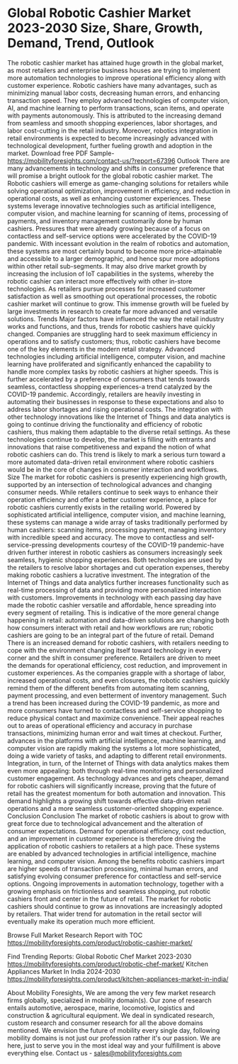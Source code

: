 # Global Robotic Cashier Market 2023-2030 Size, Share, Growth, Demand, Trend, Outlook
The robotic cashier market has attained huge growth in the global market, as most retailers and enterprise business houses are trying to implement more automation technologies to improve operational efficiency along with customer experience. Robotic cashiers have many advantages, such as minimizing manual labor costs, decreasing human errors, and enhancing transaction speed. They employ advanced technologies of computer vision, AI, and machine learning to perform transactions, scan items, and operate with payments autonomously. This is attributed to the increasing demand from seamless and smooth shopping experiences, labor shortages, and labor cost-cutting in the retail industry. Moreover, robotics integration in retail environments is expected to become increasingly advanced with technological development, further fueling growth and adoption in the market.
Download free PDF Sample- https://mobilityforesights.com/contact-us/?report=67396
Outlook
There are many advancements in technology and shifts in consumer preference that will promise a bright outlook for the global robotic cashier market. The Robotic cashiers will emerge as game-changing solutions for retailers while solving operational optimization, improvement in efficiency, and reduction in operational costs, as well as enhancing customer experiences. These systems leverage innovative technologies such as artificial intelligence, computer vision, and machine learning for scanning of items, processing of payments, and inventory management customarily done by human cashiers. Pressures that were already growing because of a focus on contactless and self-service options were accelerated by the COVID-19 pandemic. With incessant evolution in the realm of robotics and automation, these systems are most certainly bound to become more price-attainable and accessible to a larger demographic, and hence spur more adoptions within other retail sub-segments. It may also drive market growth by increasing the inclusion of IoT capabilities in the systems, whereby the robotic cashier can interact more effectively with other in-store technologies. As retailers pursue processes for increased customer satisfaction as well as smoothing out operational processes, the robotic cashier market will continue to grow. This immense growth will be fueled by large investments in research to create far more advanced and versatile solutions.
Trends
Major factors have influenced the way the retail industry works and functions, and thus, trends for robotic cashiers have quickly changed. Companies are struggling hard to seek maximum efficiency in operations and to satisfy customers; thus, robotic cashiers have become one of the key elements in the modern retail strategy. Advanced technologies including artificial intelligence, computer vision, and machine learning have proliferated and significantly enhanced the capability to handle more complex tasks by robotic cashiers at higher speeds. This is further accelerated by a preference of consumers that tends towards seamless, contactless shopping experiences-a trend catalyzed by the COVID-19 pandemic. Accordingly, retailers are heavily investing in automating their businesses in response to these expectations and also to address labor shortages and rising operational costs. The integration with other technology innovations like the Internet of Things and data analytics is going to continue driving the functionality and efficiency of robotic cashiers, thus making them adaptable to the diverse retail settings. As these technologies continue to develop, the market is filling with entrants and innovations that raise competitiveness and expand the notion of what robotic cashiers can do. This trend is likely to mark a serious turn toward a more automated data-driven retail environment where robotic cashiers would be in the core of changes in consumer interaction and workflows.
Size
The market for robotic cashiers is presently experiencing high growth, supported by an intersection of technological advances and changing consumer needs. While retailers continue to seek ways to enhance their operation efficiency and offer a better customer experience, a place for robotic cashiers currently exists in the retailing world. Powered by sophisticated artificial intelligence, computer vision, and machine learning, these systems can manage a wide array of tasks traditionally performed by human cashiers: scanning items, processing payment, managing inventory with incredible speed and accuracy. The move to contactless and self-service-pressing developments courtesy of the COVID-19 pandemic-have driven further interest in robotic cashiers as consumers increasingly seek seamless, hygienic shopping experiences. Both technologies are used by the retailers to resolve labor shortages and cut operation expenses, thereby making robotic cashiers a lucrative investment. The integration of the Internet of Things and data analytics further increases functionality such as real-time processing of data and providing more personalized interaction with customers. Improvements in technology with each passing day have made the robotic cashier versatile and affordable, hence spreading into every segment of retailing. This is indicative of the more general change happening in retail: automation and data-driven solutions are changing both how consumers interact with retail and how workflows are run; robotic cashiers are going to be an integral part of the future of retail.
Demand 
There is an increased demand for robotic cashiers, with retailers needing to cope with the environment changing itself toward technology in every corner and the shift in consumer preference. Retailers are driven to meet the demands for operational efficiency, cost reduction, and improvement in customer experiences. As the companies grapple with a shortage of labor, increased operational costs, and even closures, the robotic cashiers quickly remind them of the different benefits from automating item scanning, payment processing, and even betterment of inventory management. Such a trend has been increased during the COVID-19 pandemic, as more and more consumers have turned to contactless and self-service shopping to reduce physical contact and maximize convenience. Their appeal reaches out to areas of operational efficiency and accuracy in purchase transactions, minimizing human error and wait times at checkout. Further, advances in the platforms with artificial intelligence, machine learning, and computer vision are rapidly making the systems a lot more sophisticated, doing a wide variety of tasks, and adapting to different retail environments. Integration, in turn, of the Internet of Things with data analytics makes them even more appealing: both through real-time monitoring and personalized customer engagement. As technology advances and gets cheaper, demand for robotic cashiers will significantly increase, proving that the future of retail has the greatest momentum for both automation and innovation. This demand highlights a growing shift towards effective data-driven retail operations and a more seamless customer-oriented shopping experience.
Conclusion
Conclusion The market of robotic cashiers is about to grow with great force due to technological advancement and the alteration of consumer expectations. Demand for operational efficiency, cost reduction, and an improvement in customer experience is therefore driving the application of robotic cashiers to retailers at a high pace. These systems are enabled by advanced technologies in artificial intelligence, machine learning, and computer vision. Among the benefits robotic cashiers impart are higher speeds of transaction processing, minimal human errors, and satisfying evolving consumer preference for contactless and self-service options. Ongoing improvements in automation technology, together with a growing emphasis on frictionless and seamless shopping, put robotic cashiers front and center in the future of retail. The market for robotic cashiers should continue to grow as innovations are increasingly adopted by retailers. That wider trend for automation in the retail sector will eventually make its operation much more efficient.

Browse Full Market Research Report with TOC  https://mobilityforesights.com/product/robotic-cashier-market/

Find Trending Reports:
Global Robotic Chef Market 2023-2030
https://mobilityforesights.com/product/robotic-chef-market/
Kitchen Appliances Market In India 2024-2030
https://mobilityforesights.com/product/kitchen-appliances-market-in-india/

About Mobility Foresights,
We are among the very few market research firms globally, specialized in mobility domain(s). Our zone of research entails automotive, aerospace, marine, locomotive, logistics and construction & agricultural equipment. We deal in syndicated research, custom research and consumer research for all the above domains mentioned.
We envision the future of mobility every single day, following mobility domains is not just our profession rather it's our passion. We are here, just to serve you in the most ideal way and your fulfillment is above everything else. Contact us -  sales@mobilityforesights.com 

